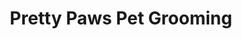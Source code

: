 ---
title: "Pretty Paws Pet Grooming"
url: /las-vegas/pretty-paws-pet-grooming/
shop: pet grooming
---